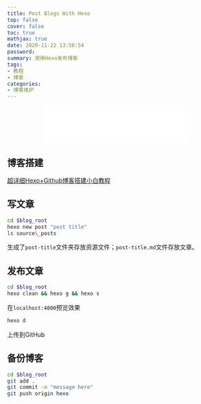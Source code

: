 ```yaml
---
title: Post Blogs With Hexo
top: false
cover: false
toc: true
mathjax: true
date: 2020-11-22 13:50:54
password:
summary: 使用Hexo发布博客
tags:
- 教程
- 博客
categories:
- 博客维护
---
```


<div align="middle"><iframe frameborder="no" border="0" marginwidth="0" marginheight="0" width=330 height=86 src="//music.163.com/outchain/player?type=2&id=858520&auto=1&height=66"></iframe></div>

## 博客搭建

[超详细Hexo+Github博客搭建小白教程](https://zhuanlan.zhihu.com/p/35668237)

## 写文章

```bash
cd $blog_root
hexo new post "post title"
ls source\_posts
```

生成了`post-title`文件夹存放资源文件；`post-title.md`文件存放文章。

## 发布文章

```bash
cd $blog_root
hexo clean && hexo g && hexo s
```
在`localhost:4000`预览效果


```bash
hexo d
```

上传到GitHub

## 备份博客

```bash
cd $blog_root
git add .
git commit -m "message here"
git push origin hexo
```
